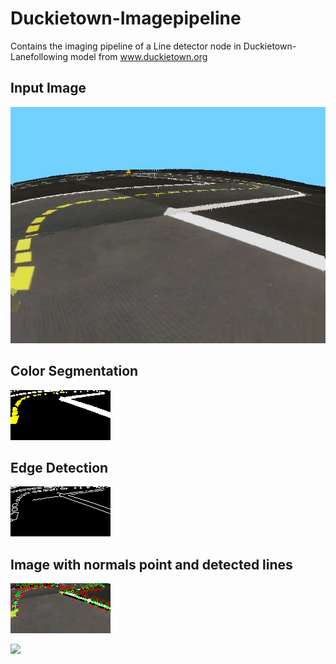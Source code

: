 # Duckietown-Imagepipeline
Contains the imaging pipeline of a Line detector node in Duckietown-Lanefollowing model  from www.duckietown.org
## Input Image
![Input Image](Images/image4.png)
## Color Segmentation
![](Images/colorSegment.png)
## Edge Detection
![](Images/edge.png)
## Image with normals point and detected lines
![](Images/image_with_lines.png)

![](ezgif.com-gif-maker.gif )

